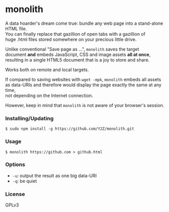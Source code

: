 # monolith
A data hoarder's dream come true: bundle any web page into a stand-alone HTML file.  
You can finally replace that gazillion of open tabs with a gazillion of  
huge .html files stored somewhere on your precious little drive.

Unlike conventional "Save page as …", `monolith` saves the target  
document **and** embeds JavaScript, CSS and image assets **all at once**,  
resulting in a single HTML5 document that is a joy to store and share.

Works both on remote and local targets.

If compared to saving websites with `wget -mpk`, `monolith` embeds all assets  
as data-URIs and therefore would display the page exactly the same at any time,  
not depending on the Internet connection.

However, keep in mind that `monolith` is not aware of your browser's session.

### Installing/Updating
    $ sudo npm install -g https://github.com/Y2Z/monolith.git

### Usage
    $ monolith https://github.com > github.html
<!-- or -->

<!--     cat local.html | monolith - > local.html -->

### Options
 - `-u`: output the result as one big data-URI
 - `-q`: be quiet
<!--  - `-a`: fix anchor href="" attributes for remote documents -->

### License
GPLv3
